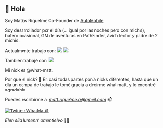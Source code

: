 ## 👋 Hola
Soy Matías Riquelme Co-Founder de [AutoMobile](https://automobile.cl)

Soy desarrollador por el día (... igual por las noches pero con michis), batero ocasional, GM de aventuras en PathFinder, ávido lector y padre de 2 michis.

Actualmente trabajo con:
![](https://img.shields.io/badge/Python-Flask-informational?style=flat&logo=python&logoColor=white&color=2bbc8a)
![](https://img.shields.io/badge/React-Next-informational?style=flat&logo=react&logoColor=white&color=2bbc8a)

También trabajé con:
![](https://img.shields.io/badge/PHP-Symfony-informational?style=flat&logo=php&logoColor=white&color=2bbc8a)

Mi nick es @what-matt.

Por que el nick? 👀
En casi todas partes ponía nicks diferentes, hasta que un día un compa de trabajo le tomó gracia a decirme what matt, y lo encontré agradable.

Puedes escribirme a:
*matt.riquelme.a@gmail.com* 📫 

[![Twitter: WhatMattR](https://img.shields.io/twitter/follow/WhatMattR)](https://twitter.com/WhatMattR)

*Elen síla lumenn’ omentielvo* 🌟🌱
